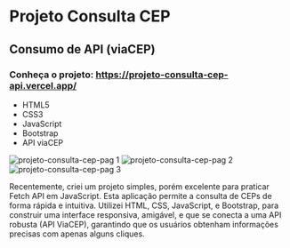 # Projeto Consulta CEP
## Consumo de API (viaCEP)
### Conheça o projeto: https://projeto-consulta-cep-api.vercel.app/
- HTML5
- CSS3
- JavaScript
- Bootstrap
- API viaCEP

![projeto-consulta-cep-pag 1](https://github.com/keferson-github/projeto_consulta_cep_api/assets/123316365/ba60f1d6-a962-4b79-8477-090bf3c2e631)
![projeto-consulta-cep-pag 2](https://github.com/keferson-github/projeto_consulta_cep_api/assets/123316365/c61a20bc-1628-4980-9a96-76e1cb123d61)
![projeto-consulta-cep-pag 3](https://github.com/keferson-github/projeto_consulta_cep_api/assets/123316365/e7f273ce-6c84-4c73-8621-aed32d145f0e)


Recentemente, criei um projeto simples, porém excelente para praticar Fetch API em JavaScript. Esta aplicação permite a consulta de CEPs de forma rápida e intuitiva. Utilizei HTML, CSS, JavaScript, e Bootstrap, para construir uma interface responsiva, amigável, e que se conecta a uma API robusta (API ViaCEP), garantindo que os usuários obtenham informações precisas com apenas alguns cliques.
